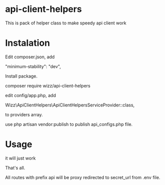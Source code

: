 # api-client-helpers

This is pack of helper class to make speedy api client work

# Instalation


Edit composer.json, add

"minimum-stability": "dev",

Install package.

composer require wizz/api-client-helpers


edit config/app.php, add

Wizz\ApiClientHelpers\ApiClientHelpersServiceProvider::class,

to providers array.


use php artisan vendor:publish to publish api_configs.php file.

# Usage

it will just work

That's all. 

All routes with prefix api will be proxy redirected to secret_url from .env file.




